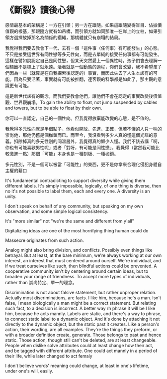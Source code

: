 # 《斷裂》讀後心得

感情最基本的架構是：一方在引領；另一方在跟隨。如果這跟隨變得盲目、佔據價值觀的根基，那跟隨方就有如吊橋，而引領方就如同那唯一在岸上的立柱，如果引領方選擇放掉那名為關係的纜繩，那橋體就只有崩塌的結局。

我覺得我們要去教會下一代，去有一個「這件事（任何事）有可能發生」的心態。不只是接受這世界有同性戀等多元性向，而是去單純的接受任何事都有可能發生。這樣在譬如說認定自己是同性戀，但某天突然愛上一個異性時，孩子們會去理解一個標籤不是標上了就永遠。活著就是一個動態的過程，你們會改變，我不希望孩子們因為一些（就算是在自我探索後認定的）事實，而因此失去了人生本該有的可能。因為只要活著，事實就有可能被推翻，連客觀的科學都是如此了，那主觀的意識更有可能。

這是新世代該有的觀念，而我們要教會他們，讓他們不會在認定的事實改變後價值觀、世界觀崩塌。To gain the ability to float, not jump suspended by cables and towers, but to be able to float by their own. 

你可以一直認定，自己的一個性向。但我覺得放棄能改變的心態，是不值的。

我覺得多元性向就是半個點子，他看似開放、先進、正確，但若不懂的人只一味的崇尚他，那他仍舊是個枷鎖而已。而至今，我沒看到多少人真的懂這個光譜的意義。扣除掉真的多元性別的同溫層外，我覺得真的鮮少人懂。我們不該去講「啊，你也有可能喜歡男性呢」或者「對呀，有可能是同性戀」，我覺得（當然我可能比較激進一點）那個「可能」本身也是一種刻板、一種枷鎖。

多元性別，不是一個可以被當「可能性」的東西，更不是你拿來合理化侵犯身體自主權的藉口

It's fundamental contradicting to support diversity while giving them different labels. It's simply impossible, logically, of one thing is diverse, then no it's not possible to label them, each and every one. A diversity is an unity. 

I don't speak on behalf of any community, but speaking on my own observation, and some simple logical consistency. 

It's "more similar" not "we're the same and different from y'all"

Digitalizing ideas are one of the most horrifying thing human could do

Massecre originates from such action.

Analog might also bring division, and conflicts. Possibly even things like betrayal. But at least, at the bare minimum, we're always working at our own interest, an interest that must centered around ourself. We're individual, and if we treat ourselves like such, then blindful actions could be prevented. A cooperative community isn't by centering around certain ideas, but to broaden your range of friendness. To accept more types of individuals, rather than 崇尚特定、單一的理念。

Discrimination is not about falsive statement, but rather unproper relation. Actually most discriminations, are facts. I like him, because he's a man. Isn't false, I mean biologically a man might be a correct statement. But relating such fact, to a decision is incorrect. A better way rh phrase it will be I like him, because he acts mannly. Labels are static, and there's a way to phrase, to connect static label to a dynamic object. And it's done by attaching it not directly to the dynamic object, but the static past it creates. Like a person's action, their wording, are all examples. They're the things they preform, or with a broader definition create, generate. Those belongs to past and hence static. Those action, though still can't be deleted, are at least changeable. People when dislike solve attributes could at least change how their act, and be tagged with different attribute. One could act mannly in a period of their life, while later changed to act femaly

I don't believe words' meaning could change, at least in one's lifetime, under one's will, easily. 
